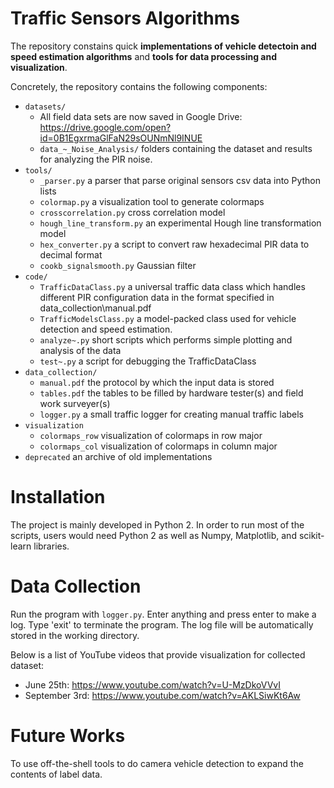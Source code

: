 # Traffic Sensors Algorithms

The repository constains quick **implementations of vehicle detectoin and speed estimation algorithms** and **tools for data processing and visualization**.

Concretely, the repository contains the following components:

- `datasets/`
    - All field data sets are now saved in Google Drive: 
       https://drive.google.com/open?id=0B1EgxrmaGlFaN29sOUNmNl9INUE
    - `data_~_Noise_Analysis/` folders containing the dataset and results for analyzing the PIR noise. 
- `tools/`
    - `_parser.py` a parser that parse original sensors csv data into Python lists
    - `colormap.py` a visualization tool to generate colormaps
    - `crosscorrelation.py` cross correlation model
    - `hough_line_transform.py` an experimental Hough line transformation model
    - `hex_converter.py` a script to convert raw hexadecimal PIR data to decimal format
    - `cookb_signalsmooth.py` Gaussian filter
- `code/`
    - `TrafficDataClass.py` a universal traffic data class which handles different PIR configuration data in the format specified in data_collection\manual.pdf
	- `TrafficModelsClass.py` a model-packed class used for vehicle detection and speed estimation.
    - `analyze~.py` short scripts which performs simple plotting and analysis of the data
    - `test~.py` a script for debugging the TrafficDataClass
- `data_collection/`
    - `manual.pdf` the protocol by which the input data is stored
    - `tables.pdf` the tables to be filled by hardware tester(s) and field work surveyer(s)
    - `logger.py` a small traffic logger for creating manual traffic labels
- `visualization`
    - `colormaps_row` visualization of colormaps in row major
    - `colormaps_col` visualization of colormaps in column major
- `deprecated` an archive of old implementations

# Installation

The project is mainly developed in Python 2. In order to run most of the scripts, users would need Python 2 as well as Numpy, Matplotlib, and scikit-learn libraries.

# Data Collection

Run the program with `logger.py`. Enter anything and press enter to make a log. Type 'exit' to terminate the program. The log file will be automatically stored in the working directory.

Below is a list of YouTube videos that provide visualization for collected dataset:
- June 25th: https://www.youtube.com/watch?v=U-MzDkoVVvI
- September 3rd: https://www.youtube.com/watch?v=AKLSiwKt6Aw

# Future Works

To use off-the-shell tools to do camera vehicle detection to expand the contents of label data. 
